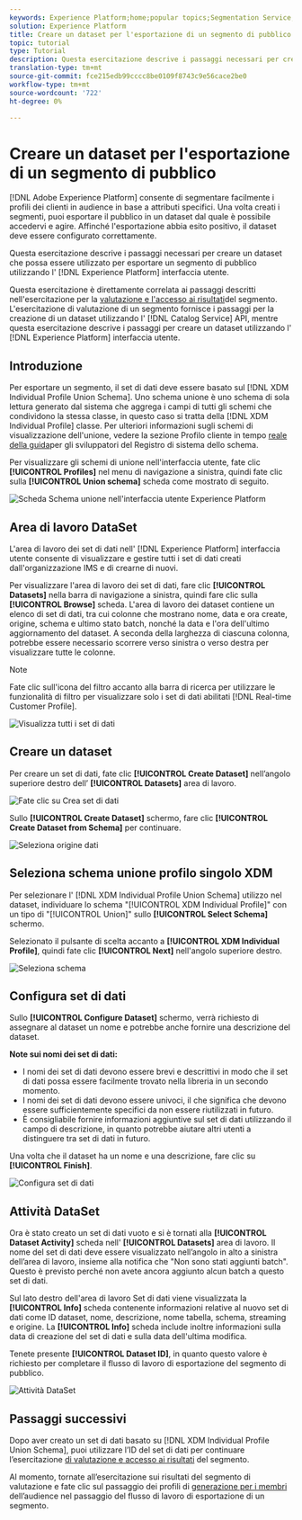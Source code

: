 ```yaml
---
keywords: Experience Platform;home;popular topics;Segmentation Service;segmentation;Segmentation;create a dataset;export audience segment;export segment;
solution: Experience Platform
title: Creare un dataset per l'esportazione di un segmento di pubblico
topic: tutorial
type: Tutorial
description: Questa esercitazione descrive i passaggi necessari per creare un dataset che può essere utilizzato per esportare un segmento di pubblico utilizzando l'interfaccia utente del Experience Platform .
translation-type: tm+mt
source-git-commit: fce215edb99cccc8be0109f8743c9e56cace2be0
workflow-type: tm+mt
source-wordcount: '722'
ht-degree: 0%

---
```



# Creare un dataset per l&#39;esportazione di un segmento di pubblico

[!DNL Adobe Experience Platform] consente di segmentare facilmente i profili dei clienti in audience in base a attributi specifici. Una volta creati i segmenti, puoi esportare il pubblico in un dataset dal quale è possibile accedervi e agire. Affinché l&#39;esportazione abbia esito positivo, il dataset deve essere configurato correttamente.

Questa esercitazione descrive i passaggi necessari per creare un dataset che possa essere utilizzato per esportare un segmento di pubblico utilizzando l&#39; [!DNL Experience Platform] interfaccia utente.

Questa esercitazione è direttamente correlata ai passaggi descritti nell&#39;esercitazione per la [valutazione e l&#39;accesso ai risultati](./evaluate-a-segment.md)del segmento. L&#39;esercitazione di valutazione di un segmento fornisce i passaggi per la creazione di un dataset utilizzando l&#39; [!DNL Catalog Service] API, mentre questa esercitazione descrive i passaggi per creare un dataset utilizzando l&#39; [!DNL Experience Platform] interfaccia utente.

## Introduzione

Per esportare un segmento, il set di dati deve essere basato sul [!DNL XDM Individual Profile Union Schema]. Uno schema unione è uno schema di sola lettura generato dal sistema che aggrega i campi di tutti gli schemi che condividono la stessa classe, in questo caso si tratta della [!DNL XDM Individual Profile] classe. Per ulteriori informazioni sugli schemi di visualizzazione dell&#39;unione, vedere la sezione Profilo cliente in tempo [reale della guida](../../xdm/schema/composition.md#union)per gli sviluppatori del Registro di sistema dello schema.

Per visualizzare gli schemi di unione nell&#39;interfaccia utente, fate clic **[!UICONTROL Profiles]** nel menu di navigazione a sinistra, quindi fate clic sulla **[!UICONTROL Union schema]** scheda come mostrato di seguito.

![Scheda Schema unione nell&#39;interfaccia utente  Experience Platform](../images/tutorials/segment-export-dataset/union-schema-ui.png)


## Area di lavoro DataSet

L&#39;area di lavoro dei set di dati nell&#39; [!DNL Experience Platform] interfaccia utente consente di visualizzare e gestire tutti i set di dati creati dall&#39;organizzazione IMS e di crearne di nuovi.

Per visualizzare l&#39;area di lavoro dei set di dati, fare clic **[!UICONTROL Datasets]** nella barra di navigazione a sinistra, quindi fare clic sulla **[!UICONTROL Browse]** scheda. L&#39;area di lavoro dei dataset contiene un elenco di set di dati, tra cui colonne che mostrano nome, data e ora create, origine, schema e ultimo stato batch, nonché la data e l&#39;ora dell&#39;ultimo aggiornamento del dataset. A seconda della larghezza di ciascuna colonna, potrebbe essere necessario scorrere verso sinistra o verso destra per visualizzare tutte le colonne.

>[!NOTE]
>
>Fate clic sull&#39;icona del filtro accanto alla barra di ricerca per utilizzare le funzionalità di filtro per visualizzare solo i set di dati abilitati [!DNL Real-time Customer Profile].

![Visualizza tutti i set di dati](../images/tutorials/segment-export-dataset/datasets-workspace.png)

## Creare un dataset

Per creare un set di dati, fate clic **[!UICONTROL Create Dataset]** nell’angolo superiore destro dell’ **[!UICONTROL Datasets]** area di lavoro.

![Fate clic su Crea set di dati](../images/tutorials/segment-export-dataset/dataset-click-create.png)

Sullo **[!UICONTROL Create Dataset]** schermo, fare clic **[!UICONTROL Create Dataset from Schema]** per continuare.

![Seleziona origine dati](../images/tutorials/segment-export-dataset/create-dataset.png)

## Seleziona schema unione profilo singolo XDM

Per selezionare l&#39; [!DNL XDM Individual Profile Union Schema] utilizzo nel dataset, individuare lo schema &quot;[!UICONTROL XDM Individual Profile]&quot; con un tipo di &quot;[!UICONTROL Union]&quot; sullo **[!UICONTROL Select Schema]** schermo.

Selezionato il pulsante di scelta accanto a **[!UICONTROL XDM Individual Profile]**, quindi fate clic **[!UICONTROL Next]** nell&#39;angolo superiore destro.

![Seleziona schema](../images/tutorials/segment-export-dataset/select-schema.png)

## Configura set di dati

Sullo **[!UICONTROL Configure Dataset]** schermo, verrà richiesto di assegnare al dataset un nome e potrebbe anche fornire una descrizione del dataset.

**Note sui nomi dei set di dati:**
- I nomi dei set di dati devono essere brevi e descrittivi in modo che il set di dati possa essere facilmente trovato nella libreria in un secondo momento.
- I nomi dei set di dati devono essere univoci, il che significa che devono essere sufficientemente specifici da non essere riutilizzati in futuro.
- È consigliabile fornire informazioni aggiuntive sul set di dati utilizzando il campo di descrizione, in quanto potrebbe aiutare altri utenti a distinguere tra set di dati in futuro.

Una volta che il dataset ha un nome e una descrizione, fare clic su **[!UICONTROL Finish]**.

![Configura set di dati](../images/tutorials/segment-export-dataset/configure-dataset.png)

## Attività DataSet

Ora è stato creato un set di dati vuoto e si è tornati alla **[!UICONTROL Dataset Activity]** scheda nell&#39; **[!UICONTROL Datasets]** area di lavoro. Il nome del set di dati deve essere visualizzato nell’angolo in alto a sinistra dell’area di lavoro, insieme alla notifica che &quot;Non sono stati aggiunti batch&quot;. Questo è previsto perché non avete ancora aggiunto alcun batch a questo set di dati.

Sul lato destro dell&#39;area di lavoro Set di dati viene visualizzata la **[!UICONTROL Info]** scheda contenente informazioni relative al nuovo set di dati come ID dataset, nome, descrizione, nome tabella, schema, streaming e origine. La **[!UICONTROL Info]** scheda include inoltre informazioni sulla data di creazione del set di dati e sulla data dell&#39;ultima modifica.

Tenete presente **[!UICONTROL Dataset ID]**, in quanto questo valore è richiesto per completare il flusso di lavoro di esportazione del segmento di pubblico.

![Attività DataSet](../images/tutorials/segment-export-dataset/dataset-activity.png)

## Passaggi successivi

Dopo aver creato un set di dati basato su [!DNL XDM Individual Profile Union Schema], puoi utilizzare l’ID del set di dati per continuare l’esercitazione [di valutazione e accesso ai risultati](./evaluate-a-segment.md) del segmento.

Al momento, tornate all’esercitazione sui risultati del segmento di valutazione e fate clic sul passaggio dei profili di [generazione per i membri](./evaluate-a-segment.md#generate-profiles) dell’audience nel passaggio del flusso di lavoro di esportazione di un segmento.
